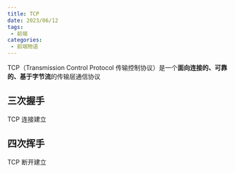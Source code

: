 ```yaml
---
title: TCP
date: 2023/06/12
tags:
 - 前端
categories:
 - 前端物语
---
```


TCP（Transmission Control Protocol 传输控制协议）是一个**面向连接的、可靠的、基于字节流**的传输层通信协议
<CustomBlock title="TCP 连接" content="<div>TCP 连接是用于保证可靠性和流量控制维护的某些状态信息的组合，这些信息包括 Socket、序列号和窗口大小</div><ul><li><strong>Socket</strong>：由 IP 地址和端口号组成</li><li><strong>序列号</strong>：用来解决乱序问题等</li><li><strong>窗口大小</strong>：用来做流量控制</li></ul>"></CustomBlock>
<CustomBlock title="TCP 四元组" content="<ul><li>源地址</li><li>源端口</li><li>目的地址</li><li>目的端口</li></ul><div>TCP 四元组可以唯一的确定一个连接</div>"></CustomBlock>

## 三次握手
TCP 连接建立

## 四次挥手
TCP 断开建立